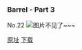 ### Barrel - Part 3
No.22
![图片不见了~~~](https://imgs.xkcd.com/comics/barrel_whirlpool.jpg)

[原址](https://xkcd.com//22) [下载](https://imgs.xkcd.com/comics/barrel_whirlpool.jpg)


